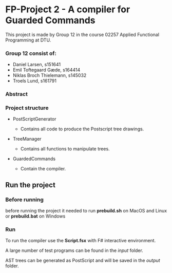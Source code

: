 # FP-Project 2 - A compiler for Guarded Commands

This project is made by Group 12 in the course 02257 Applied Functional Programming at DTU.

### Group 12 consist of:
* Daniel Larsen, s151641
* Emil Toftegaard Gæde, s164414
* Niklas Broch Thielemann, s145032
* Troels Lund, s161791

### Abstract

### Project structure

* PostScriptGenerator
   - Contains all code to produce the Postscript tree drawings.
   
* TreeManager
    - Contains all functions to manipulate trees.

* GuardedCommands
    - Contain the compiler. 

## Run the project

### Before running 

before running the project it needed to run __prebuild.sh__ on MacOS and Linux or __prebuild.bat__ on Windows

### Run 

To run the compiler use the __Script.fsx__ with F# interactive environment.

A large number of test programs can be found in the _input_ folder. 

AST trees can be generated as PostScript and will be saved in the _output_ folder. 

